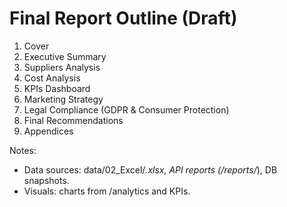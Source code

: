 # Final Report Outline (Draft)

1. Cover
2. Executive Summary
3. Suppliers Analysis
4. Cost Analysis
5. KPIs Dashboard
6. Marketing Strategy
7. Legal Compliance (GDPR & Consumer Protection)
8. Final Recommendations
9. Appendices

Notes:
- Data sources: data/02_Excel/*.xlsx, API reports (/reports/*), DB snapshots.
- Visuals: charts from /analytics and KPIs.
